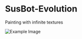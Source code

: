 # SusBot-Evolution
Painting with infinite textures

![Example Image](https://giphy.com/gifs/SlYeo1rjaJchuWgGr1)
